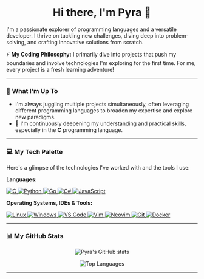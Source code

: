 <div align="center">
  <h1>Hi there, I'm Pyra 👋</h1>
</div>

I'm a passionate explorer of programming languages and a versatile developer. I thrive on tackling new challenges, diving deep into problem-solving, and crafting innovative solutions from scratch.

⚡ **My Coding Philosophy:** I primarily dive into projects that push my boundaries and involve technologies I'm exploring for the first time. For me, every project is a fresh learning adventure!

---

### 🔭 What I'm Up To

* I'm always juggling multiple projects simultaneously, often leveraging different programming languages to broaden my expertise and explore new paradigms.
* 🌱 I'm continuously deepening my understanding and practical skills, especially in the **C** programming language.

---

### 💻 My Tech Palette

Here's a glimpse of the technologies I've worked with and the tools I use:

**Languages:**
<p align="left">
  <a href="https://en.wikipedia.org/wiki/C_(programming_language)" target="_blank" rel="noreferrer">
    <img src="https://img.shields.io/badge/C-A8B9CC?style=for-the-badge&logo=c&logoColor=white" alt="C"/>
  </a>
  <a href="https://www.python.org" target="_blank" rel="noreferrer">
    <img src="https://img.shields.io/badge/python-3670A0?style=for-the-badge&logo=python&logoColor=ffdd54" alt="Python"/>
  </a>
  <a href="https://golang.org" target="_blank" rel="noreferrer">
    <img src="https://img.shields.io/badge/Go-00ADD8?style=for-the-badge&logo=go&logoColor=white" alt="Go"/>
  </a>
  <a href="https://docs.microsoft.com/en-us/dotnet/csharp/" target="_blank" rel="noreferrer">
    <img src="https://img.shields.io/badge/C%23-239120?style=for-the-badge&logo=c-sharp&logoColor=white" alt="C#"/>
  </a>
  <a href="https://developer.mozilla.org/en-US/docs/Web/JavaScript" target="_blank" rel="noreferrer">
    <img src="https://img.shields.io/badge/javascript-%23323330.svg?style=for-the-badge&logo=javascript&logoColor=%23F7DF1E" alt="JavaScript"/>
  </a>
</p>

**Operating Systems, IDEs & Tools:**
<p align="left">
  <a href="https://www.linux.org/" target="_blank" rel="noreferrer">
    <img src="https://img.shields.io/badge/Linux-FCC624?style=for-the-badge&logo=linux&logoColor=black" alt="Linux"/>
  </a>
  <a href="https://www.microsoft.com/windows" target="_blank" rel="noreferrer">
    <img src="https://img.shields.io/badge/Windows-0078D6?style=for-the-badge&logo=windows&logoColor=white" alt="Windows"/>
  </a>
  <a href="https://code.visualstudio.com/" target="_blank" rel="noreferrer">
    <img src="https://img.shields.io/badge/Visual%20Studio%20Code-007ACC?style=for-the-badge&logo=visual-studio-code&logoColor=white" alt="VS Code"/>
  </a>
  <a href="https://www.vim.org/" target="_blank" rel="noreferrer">
    <img src="https://img.shields.io/badge/VIM-%23019733.svg?style=for-the-badge&logo=vim&logoColor=white" alt="Vim"/>
  </a>
  <a href="https://neovim.io/" target="_blank" rel="noreferrer">
    <img src="https://img.shields.io/badge/NeoVim-%2357A143.svg?style=for-the-badge&logo=neovim&logoColor=white" alt="Neovim"/>
  </a>
  <a href="https://git-scm.com/" target="_blank" rel="noreferrer">
    <img src="https://img.shields.io/badge/git-%23F05033.svg?style=for-the-badge&logo=git&logoColor=white" alt="Git"/>
  </a>
  <a href="https://www.docker.com/" target="_blank" rel="noreferrer">
    <img src="https://img.shields.io/badge/docker-%230db7ed.svg?style=for-the-badge&logo=docker&logoColor=white" alt="Docker"/>
  </a>
</p>

---

### 📊 My GitHub Stats

<p align="center">
  <img src="https://github-readme-stats.vercel.app/api?username=pyramyds&show_icons=true&theme=tokyonight&rank_icon=github&hide_border=true" alt="Pyra's GitHub stats" />
</p>
<p align="center">
  <img src="https://github-readme-stats.vercel.app/api/top-langs/?username=pyramyds&layout=compact&theme=tokyonight&hide_border=true" alt="Top Languages" />
</p>

---

